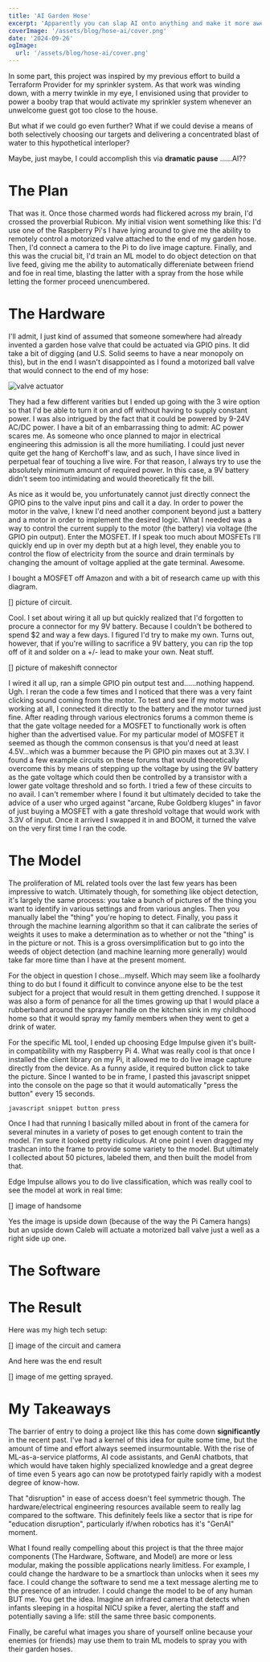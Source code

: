 ```yaml
---
title: 'AI Garden Hose'
excerpt: 'Apparently you can slap AI onto anything and make it more awesome'
coverImage: '/assets/blog/hose-ai/cover.png'
date: '2024-09-26'
ogImage:
  url: '/assets/blog/hose-ai/cover.png'
---
```


In some part, this project was inspired by my previous effort to build a Terraform Provider for my sprinkler system. As that work was winding down, with a merry twinkle in my eye, I envisioned using that provider to power a booby trap that would activate my sprinkler system whenever an unwelcome guest got too close to the house. 

But what if we could go even further? What if we could devise a means of both selectively choosing our targets and delivering a concentrated blast of water to this hypothetical interloper? 

Maybe, just maybe, I could accomplish this via **dramatic pause** ......AI??

# The Plan
That was it. Once those charmed words had flickered across my brain, I'd crossed the proverbial Rubicon. My initial vision went something like this: I'd use one of the Raspberry Pi's I have lying around to give me the ability to remotely control a motorized valve attached to the end of my garden hose. Then, I'd connect a camera to the Pi to do live image capture. Finally, and this was the crucial bit, I'd train an ML model to do object detection on that live feed, giving me the ability to automatically differeniate between friend and foe in real time, blasting the latter with a spray from the hose while letting the former proceed unencumbered. 

# The Hardware
I'll admit, I just kind of assumed that someone somewhere had already invented a garden hose valve that could be actuated via GPIO pins. It did take a bit of digging (and U.S. Solid seems to have a near monopoly on this), but in the end I wasn't disappointed as I found a motorized ball valve that would connect to the end of my hose:

![valve actuator](/assets/blog/hose-ai/valve.jpg)

They had a few different varities but I ended up going with the 3 wire option so that I'd be able to turn it on and off without having to supply constant power. I was also intrigued by the fact that it could be powered by 9-24V AC/DC power. I have a bit of an embarrassing thing to admit: AC power scares me. As someone who once planned to major in electrical engineering this admission is all the more humiliating. I could just never quite get the hang of Kerchoff's law, and as such, I have since lived in perpetual fear of touching a live wire. For that reason, I always try to use the absolutely minimum amount of required power. In this case, a 9V battery didn't seem too intimidating and would theoretically fit the bill. 

As nice as it would be, you unfortunately cannot just directly connect the GPIO pins to the valve input pins and call it a day. In order to power the motor in the valve, I knew I'd need another component beyond just a battery and a motor in order to implement the desired logic. What I needed was a way to control the current supply to the motor (the battery) via voltage (the GPIO pin output). Enter the MOSFET. If I speak too much about MOSFETs I'll quickly end up in over my depth but at a high level, they enable you to control the flow of electricity from the source and drain terminals by changing the amount of voltage applied at the gate terminal. Awesome. 

I bought a MOSFET off Amazon and with a bit of research came up with this diagram. 

[] picture of circuit. 

Cool. I set about wiring it all up but quickly realized that I'd forgotten to procure a connector for my 9V battery. Because I couldn't be bothered to spend $2 and way a few days. I figured I'd try to make my own. Turns out, however, that if you're willing to sacrifice a 9V battery, you can rip the top off of it and solder on a +/- lead to make your own. Neat stuff. 

[] picture of makeshift connector

I wired it all up, ran a simple GPIO pin output test and......nothing happend. Ugh. I reran the code a few times and I noticed that there was a very faint clicking sound coming from the motor. To test and see if my motor was working at all, I connected it directly to the battery and the motor turned just fine. After reading through various electronics forums a common theme is that the gate voltage needed for a MOSFET to functionally work is often higher than the advertised value. For my particular model of MOSFET it seemed as though the common consensus is that you'd need at least 4.5V...which was a bummer because the Pi GPIO pin maxes out at 3.3V. I found a few example circuits on these forums that would theoretically overcome this by means of stepping up the voltage by using the 9V battery as the gate voltage which could then be controlled by a transistor with a lower gate voltage threshold and so forth. I tried a few of these circuits to no avail. I can't remember where I found it but ultimately decided to take the advice of a user who urged against "arcane, Rube Goldberg kluges" in favor of just buying a MOSFET with a gate threshold voltage that would work with 3.3V of input. Once it arrived I swapped it in and BOOM, it turned the valve on the very first time I ran the code. 

# The Model
The proliferation of ML related tools over the last few years has been impressive to watch. Ultimately though, for something like object detection, it's largely the same process: you take a bunch of pictures of the thing you want to identify in various settings and from various angles. Then you manually label the "thing" you're hoping to detect. Finally, you pass it through the machine learning algorithm so that it can calibrate the series of weights it uses to make a determination as to whether or not the "thing" is in the picture or not. This is a gross oversimplification but to go into the weeds of object detection (and machine learning more generally) would take far more time than I have at the present moment. 

For the object in question I chose...myself. Which may seem like a foolhardy thing to do but I found it difficult to convince anyone else to be the test subject for a project that would result in them getting drenched. I suppose it was also a form of penance for all the times growing up that I would place a rubberband around the sprayer handle on the kitchen sink in my childhood home so that it would spray my family members when they went to get a drink of water. 

For the specific ML tool, I ended up choosing Edge Impulse given it's built-in compatibility with my Raspberry Pi 4. What was really cool is that once I installed the client library on my Pi, it allowed me to do live image capture directly from the device. As a funny aside, it required button click to take the picture. Since I wanted to be in frame, I pasted this javascript snippet into the console on the page so that it would automatically "press the button" every 15 seconds.

```
javascript snippet button press
```

Once I had that running I basically milled about in front of the camera for several minutes in a variety of poses to get enough content to train the model. I'm sure it looked pretty ridiculous. At one point I even dragged my trashcan into the frame to provide some variety to the model. But ultimately I collected about 50 pictures, labeled them, and then built the model from that. 

Edge Impulse allows you to do live classification, which was really cool to see the model at work in real time: 

[] image of handsome

Yes the image is upside down (because of the way the Pi Camera hangs) but an upside down Caleb will actuate a motorized ball valve just a well as a right side up one. 

# The Software

# The Result
Here was my high tech setup:

[] image of the circuit and camera

And here was the end result

[] image of me getting sprayed. 

# My Takeaways
The barrier of entry to doing a project like this has come down **significantly** in the recent past. I've had a kernel of this idea for quite some time, but the amount of time and effort always seemed insurmountable. With the rise of ML-as-a-service platforms, AI code assistants, and GenAI chatbots, that which would have taken highly specialized knowledge and a great degree of time even 5 years ago can now be prototyped fairly rapidly with a modest degree of know-how. 

That "disruption" in ease of access doesn't feel symmetric though. The hardware/electrical engineering resources available seem to really lag compared to the software. This definitely feels like a sector that is ripe for "education disruption", particularly if/when robotics has it's "GenAI" moment. 

What I found really compelling about this project is that the three major components (The Hardware, Software, and Model) are more or less modular, making the possible applications nearly limitless. For example, I could change the hardware to be a smartlock than unlocks when it sees my face. I could change the software to send me a text message alerting me to the presence of an intruder. I could change the model to be of any human BUT me. You get the idea. Imagine an infrared camera that detects when infants sleeping in a hospital NICU spike a fever, alerting the staff and potentially saving a life: still the same three basic components. 

Finally, be careful what images you share of yourself online because your enemies (or friends) may use them to train ML models to spray you with their garden hoses. 


